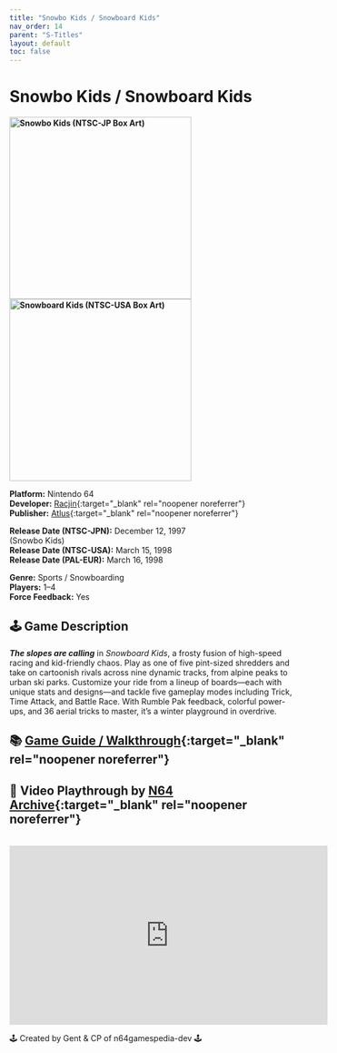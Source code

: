 ```yaml
---
title: "Snowbo Kids / Snowboard Kids"
nav_order: 14
parent: "S-Titles"
layout: default
toc: false
---
```


# Snowbo Kids / Snowboard Kids

<b>
<img src="https://images.launchbox-app.com/f1f034df-eb9b-4c12-93c3-cdfe685acbba.jpg" alt="Snowbo Kids (NTSC-JP Box Art)" width="320" />
<img src="https://images.launchbox-app.com/489aa684-e817-4b02-a57f-c959d81bccbf.jpg" alt="Snowboard Kids (NTSC-USA Box Art)" width="320" />
</b>

**Platform:** Nintendo 64  
**Developer:** [Racjin](https://en.wikipedia.org/wiki/Racjin){:target="_blank" rel="noopener noreferrer"}  
**Publisher:** [Atlus](https://en.wikipedia.org/wiki/Atlus){:target="_blank" rel="noopener noreferrer"}  

**Release Date (NTSC-JPN):** December 12, 1997  
(Snowbo Kids)  
**Release Date (NTSC-USA):** March 15, 1998  
**Release Date (PAL-EUR):** March 16, 1998  

**Genre:** Sports / Snowboarding  
**Players:** 1–4  
**Force Feedback:** Yes

## 🕹️ Game Description
<em><strong>The slopes are calling</strong></em> in *Snowboard Kids*, a frosty fusion of high-speed racing and kid-friendly chaos. Play as one of five pint-sized shredders and take on cartoonish rivals across nine dynamic tracks, from alpine peaks to urban ski parks. Customize your ride from a lineup of boards—each with unique stats and designs—and tackle five gameplay modes including Trick, Time Attack, and Battle Race. With Rumble Pak feedback, colorful power-ups, and 36 aerial tricks to master, it’s a winter playground in overdrive.

## 📚 [Game Guide / Walkthrough](https://gamefaqs.gamespot.com/n64/366874-snowboard-kids/faqs/63362){:target="_blank" rel="noopener noreferrer"}

## 🎥 Video Playthrough by [N64 Archive](https://www.youtube.com/channel/UC1fUDTXUTKjpk_j7leAhAyw){:target="_blank" rel="noopener noreferrer"}
<br />
<iframe width="560" height="315" src="https://www.youtube.com/embed/YvE0F631jfA" title="Snowboard Kids Gameplay – N64 Archive" frameborder="0" allowfullscreen></iframe>

🕹️ Created by Gent & CP of n64gamespedia-dev 🕹️

<!-- Vault Format: n64gamespedia-dev -->
<!-- Protocol Source: _vault-specs/format-protocol.md -->
